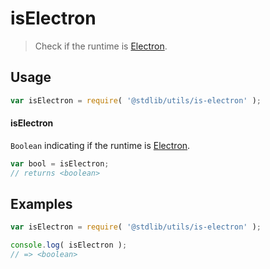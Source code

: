 # isElectron

> Check if the runtime is [Electron][electron].


<section class="usage">

## Usage

``` javascript
var isElectron = require( '@stdlib/utils/is-electron' );
```

#### isElectron

`Boolean` indicating if the runtime is [Electron][electron].

``` javascript
var bool = isElectron;
// returns <boolean>
```

</section>

<!-- /.usage -->


<section class="examples">

## Examples

``` javascript
var isElectron = require( '@stdlib/utils/is-electron' );

console.log( isElectron );
// => <boolean>
```

</section>

<!-- /.examples -->


<section class="links">

[electron]: http://electron.atom.io/

</section>

<!-- /.links -->
